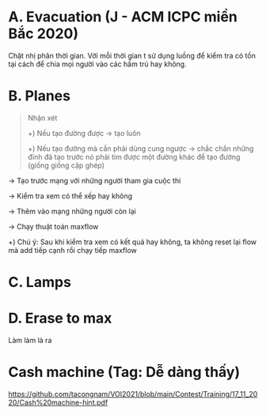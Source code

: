 
# A. Evacuation (J - ACM ICPC miền Bắc 2020)
Chặt nhị phân thời gian. Với mỗi thời gian t sử dụng luồng để kiểm tra có tồn tại cách để chia mọi người vào các hầm trú hay không.

# B. Planes
> Nhận xét
>
>+) Nếu tạo đường được -> tạo luôn
>
>+) Nếu tạo đường mà cần phải dùng cung ngược -> chắc chắn những đỉnh đã tạo trước nó phải tìm được một đường khác để tạo đường (giống giống cặp ghép)

-> Tạo trước mạng với những người tham gia cuộc thi

-> Kiểm tra xem có thể xếp hay không

-> Thêm vào mạng những người còn lại

-> Chạy thuật toán maxflow

+) Chú ý: Sau khi kiểm tra xem có kết quả hay không, ta không reset lại flow mà add tiếp cạnh rồi chạy tiếp maxflow

# C. Lamps

# D. Erase to max
Làm làm là ra

# Cash machine (Tag: Dễ dàng thấy)

https://github.com/tacongnam/VOI2021/blob/main/Contest/Training/17_11_2020/Cash%20machine-hint.pdf

# 
<!--stackedit_data:
eyJoaXN0b3J5IjpbLTEwNDk0MzI5MjcsNzY4ODg0MjksMTE0MT
UxMzM4MywtNTMwNDM4OTUxLDE0NTMzMDU5MTAsMjk4MzYwNTk3
LC0zOTM5NTgxMjgsLTk2NDgwMjEzNSw5MzU0Njc5OTksMTI2Mj
E2ODA4NiwtNTkxNzQ1ODA4LDEwODUyNDkzNjYsLTk0NTk3NTEx
OSwxNTk2ODc2OTQ3LDkwOTI5MTQxNywyOTY2OTg5MjVdfQ==
-->